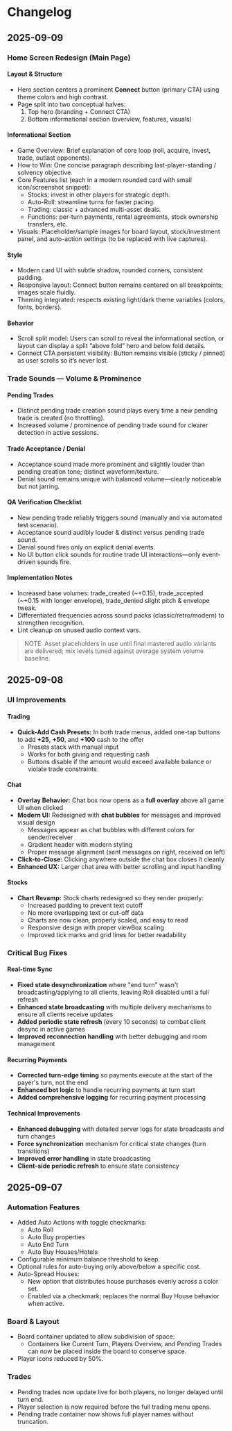 # Changelog

## 2025-09-09

### Home Screen Redesign (Main Page)

#### Layout & Structure
- Hero section centers a prominent **Connect** button (primary CTA) using theme colors and high contrast.
- Page split into two conceptual halves:
  1. Top hero (branding + Connect CTA)
  2. Bottom informational section (overview, features, visuals)

#### Informational Section
- Game Overview: Brief explanation of core loop (roll, acquire, invest, trade, outlast opponents).
- How to Win: One concise paragraph describing last-player-standing / solvency objective.
- Core Features list (each in a modern rounded card with small icon/screenshot snippet):
  - Stocks: invest in other players for strategic depth.
  - Auto-Roll: streamline turns for faster pacing.
  - Trading: classic + advanced multi-asset deals.
  - Functions: per-turn payments, rental agreements, stock ownership transfers, etc.
- Visuals: Placeholder/sample images for board layout, stock/investment panel, and auto-action settings (to be replaced with live captures).

#### Style
- Modern card UI with subtle shadow, rounded corners, consistent padding.
- Responsive layout: Connect button remains centered on all breakpoints; images scale fluidly.
- Theming integrated: respects existing light/dark theme variables (colors, fonts, borders).

#### Behavior
- Scroll split model: Users can scroll to reveal the informational section, or layout can display a split “above fold” hero and below fold details.
- Connect CTA persistent visibility: Button remains visible (sticky / pinned) as user scrolls so it’s never lost.

### Trade Sounds — Volume & Prominence

#### Pending Trades
- Distinct pending trade creation sound plays every time a new pending trade is created (no throttling). 
- Increased volume / prominence of pending trade sound for clearer detection in active sessions.

#### Trade Acceptance / Denial
- Acceptance sound made more prominent and slightly louder than pending creation tone; distinct waveform/texture.
- Denial sound remains unique with balanced volume—clearly noticeable but not jarring.

#### QA Verification Checklist
- New pending trade reliably triggers sound (manually and via automated test scenario).
- Acceptance sound audibly louder & distinct versus pending trade sound.
- Denial sound fires only on explicit denial events.
- No UI button click sounds for routine trade UI interactions—only event-driven sounds fire.

#### Implementation Notes
- Increased base volumes: trade_created (~+0.15), trade_accepted (~+0.15 with longer envelope), trade_denied slight pitch & envelope tweak.
- Differentiated frequencies across sound packs (classic/retro/modern) to strengthen recognition.
- Lint cleanup on unused audio context vars.

> NOTE: Asset placeholders in use until final mastered audio variants are delivered; mix levels tuned against average system volume baseline.

## 2025-09-08

### UI Improvements

#### Trading
- **Quick-Add Cash Presets:** In both trade menus, added one-tap buttons to add **+25**, **+50**, and **+100** cash to the offer
  - Presets stack with manual input
  - Works for both giving and requesting cash
  - Buttons disable if the amount would exceed available balance or violate trade constraints

#### Chat
- **Overlay Behavior:** Chat box now opens as a **full overlay** above all game UI when clicked
- **Modern UI:** Redesigned with **chat bubbles** for messages and improved visual design
  - Messages appear as chat bubbles with different colors for sender/receiver
  - Gradient header with modern styling
  - Proper message alignment (sent messages on right, received on left)
- **Click-to-Close:** Clicking anywhere outside the chat box closes it cleanly
- **Enhanced UX:** Larger chat area with better scrolling and input handling

#### Stocks
- **Chart Revamp:** Stock charts redesigned so they render properly:
  - Increased padding to prevent text cutoff
  - No more overlapping text or cut-off data
  - Charts are now clean, properly scaled, and easy to read
  - Responsive design with proper viewBox scaling
  - Improved tick marks and grid lines for better readability

### Critical Bug Fixes

#### Real-time Sync
- **Fixed state desynchronization** where "end turn" wasn't broadcasting/applying to all clients, leaving Roll disabled until a full refresh
- **Enhanced state broadcasting** with multiple delivery mechanisms to ensure all clients receive updates
- **Added periodic state refresh** (every 10 seconds) to combat client desync in active games
- **Improved reconnection handling** with better debugging and room management

#### Recurring Payments
- **Corrected turn-edge timing** so payments execute at the start of the payer's turn, not the end
- **Enhanced bot logic** to handle recurring payments at turn start
- **Added comprehensive logging** for recurring payment processing

#### Technical Improvements
- **Enhanced debugging** with detailed server logs for state broadcasts and turn changes
- **Force synchronization** mechanism for critical state changes (turn transitions)
- **Improved error handling** in state broadcasting
- **Client-side periodic refresh** to ensure state consistency

## 2025-09-07

### Automation Features
- Added Auto Actions with toggle checkmarks:
  - Auto Roll
  - Auto Buy properties
  - Auto End Turn
  - Auto Buy Houses/Hotels
- Configurable minimum balance threshold to keep.
- Optional rules for auto-buying only above/below a specific cost.
- Auto-Spread Houses:
  - New option that distributes house purchases evenly across a color set.
  - Enabled via a checkmark; replaces the normal Buy House behavior when active.

### Board & Layout
- Board container updated to allow subdivision of space:
  - Containers like Current Turn, Players Overview, and Pending Trades can now be placed inside the board to conserve space.
- Player icons reduced by 50%.

### Trades
- Pending trades now update live for both players, no longer delayed until turn end.
- Player selection is now required before the full trading menu opens.
- Pending trade container now shows full player names without truncation.
